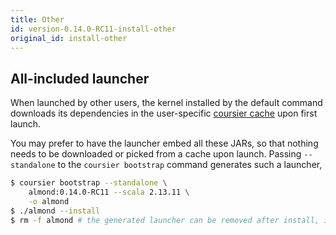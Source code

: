 ```yaml
---
title: Other
id: version-0.14.0-RC11-install-other
original_id: install-other
---
```


## All-included launcher

When launched by other users, the kernel installed by the default command
downloads its dependencies in the user-specific [coursier cache](https://get-coursier.io/docs/cache.html#location)
upon first launch.

You may prefer to have the launcher embed all these JARs,
so that nothing needs to be downloaded or picked from a cache upon launch. Passing
`--standalone` to the `coursier bootstrap` command generates such a launcher,
```bash
$ coursier bootstrap --standalone \
    almond:0.14.0-RC11 --scala 2.13.11 \
    -o almond
$ ./almond --install
$ rm -f almond # the generated launcher can be removed after install, it copied itself in the kernel installation directory
```

